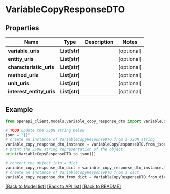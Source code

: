 # VariableCopyResponseDTO


## Properties

Name | Type | Description | Notes
------------ | ------------- | ------------- | -------------
**variable_uris** | **List[str]** |  | [optional] 
**entity_uris** | **List[str]** |  | [optional] 
**characteristic_uris** | **List[str]** |  | [optional] 
**method_uris** | **List[str]** |  | [optional] 
**unit_uris** | **List[str]** |  | [optional] 
**interest_entity_uris** | **List[str]** |  | [optional] 

## Example

```python
from openapi_client.models.variable_copy_response_dto import VariableCopyResponseDTO

# TODO update the JSON string below
json = "{}"
# create an instance of VariableCopyResponseDTO from a JSON string
variable_copy_response_dto_instance = VariableCopyResponseDTO.from_json(json)
# print the JSON string representation of the object
print(VariableCopyResponseDTO.to_json())

# convert the object into a dict
variable_copy_response_dto_dict = variable_copy_response_dto_instance.to_dict()
# create an instance of VariableCopyResponseDTO from a dict
variable_copy_response_dto_from_dict = VariableCopyResponseDTO.from_dict(variable_copy_response_dto_dict)
```
[[Back to Model list]](../README.md#documentation-for-models) [[Back to API list]](../README.md#documentation-for-api-endpoints) [[Back to README]](../README.md)


